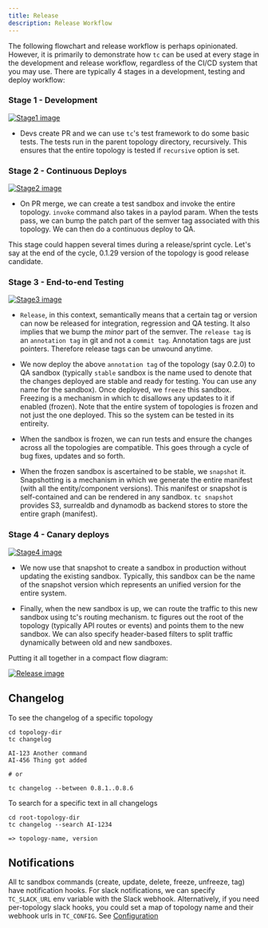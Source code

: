 ```yaml
---
title: Release
description: Release Workflow
---
```


The following flowchart and release workflow is perhaps opinionated. However, it is primarily to demonstrate how `tc` can be used at every stage in the development and release workflow, regardless of the CI/CD system that you may use. There are typically 4 stages in a development, testing and deploy workflow:

### Stage 1 - Development

[![Stage1 image]][Stage1 source]

[Stage1 image]: ../../../assets/rel-stage1.png
[Stage1 source]: ../../../assets/rel-stage1.png



- Devs create PR and we can use `tc`'s test framework to do some basic tests. The tests run in the parent topology directory, recursively. This ensures that the entire topology is tested if `recursive` option is set.



### Stage 2 - Continuous Deploys

[![Stage2 image]][Stage2 source]

[Stage2 image]: ../../../assets/rel-stage2.png
[Stage2 source]: ../../../assets/rel-stage2.png


- On PR merge, we can create a test sandbox and invoke the entire topology. `invoke` command also takes in a paylod param. When the tests pass, we can bump the patch part of the semver tag associated with this topology. We can then do a continuous deploy to QA.

This stage could happen several times during a release/sprint cycle. Let's say at the end of the cycle, 0.1.29 version of the topology is good release candidate.


### Stage 3 - End-to-end Testing

[![Stage3 image]][Stage3 source]

[Stage3 image]: ../../../assets/rel-stage3.png
[Stage3 source]: ../../../assets/rel-stage3.png


- `Release`, in this context, semantically means that a certain tag or version can now be released for integration, regression and QA testing. It also implies that we bump the _minor_ part of the semver. The `release tag` is an `annotation tag` in git and not a `commit tag`. Annotation tags are just pointers. Therefore release tags can be unwound anytime.

- We now deploy the above `annotation tag` of the topology (say 0.2.0) to QA sandbox (typically `stable` sandbox is the name used to denote that the changes deployed are stable and ready for testing. You can use any name for the sandbox). Once deployed, we `freeze` this sandbox. Freezing is a mechanism in which tc disallows any updates to it if enabled (frozen). Note that the entire system of topologies is frozen and not just the one deployed. This so the system can be tested in its entireity.

- When the sandbox is frozen, we can run tests and ensure the changes across all the topologies are compatible. This goes through a cycle of bug fixes, updates and so forth.

- When the frozen sandbox is ascertained to be stable, we `snapshot` it. Snapshotting is a mechanism in which we generate the entire manifest (with all the entity/component versions). This manifest or snapshot is self-contained and can be rendered in any sandbox. `tc snapshot` provides S3, surrealdb and dynamodb as backend stores to store the entire graph (manifest).


### Stage 4 - Canary deploys

[![Stage4 image]][Stage4 source]

[Stage4 image]: ../../../assets/rel-stage4.png
[Stage4 source]: ../../../assets/rel-stage4.png


- We now use that snapshot to create a sandbox in production without updating the existing sandbox. Typically, this sandbox can be the name of the snapshot version which represents an unified version for the entire system.

- Finally, when the new sandbox is up, we can route the traffic to this new sandbox using tc's routing mechanism. tc figures out the root of the topology (typically API routes or events) and points them to the new sandbox. We can also specify header-based filters to split traffic dynamically between old and new sandboxes.



Putting it all together in a compact flow diagram:

[![Release image]][Release source]

[Release image]: ../../../assets/release-workflow.png
[Release source]: ../../../assets/release-workflow.png


## Changelog

To see the changelog of a specific topology

```
cd topology-dir
tc changelog

AI-123 Another command
AI-456 Thing got added

# or

tc changelog --between 0.8.1..0.8.6
```

To search for a specific text in all changelogs

```
cd root-topology-dir
tc changelog --search AI-1234

=> topology-name, version

```

## Notifications

All tc sandbox commands (create, update, delete, freeze, unfreeze, tag) have notification hooks. For slack notifications, we can specify `TC_SLACK_URL` env variable with the Slack webhook. Alternatively, if you need per-topology slack hooks, you could set a map of topology name and their webhook urls in `TC_CONFIG`. See [Configuration](/reference/config/)
